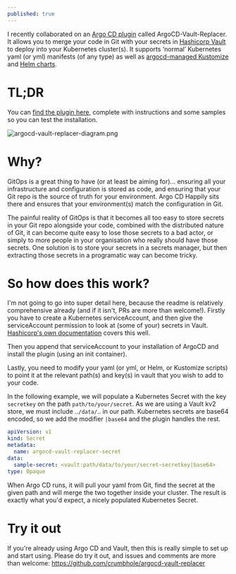 ```yaml
---
published: true
---
```

I recently collaborated on an [Argo CD plugin](https://argoproj.github.io/argo-cd/) called ArgoCD-Vault-Replacer. It allows you to merge your code in Git with your secrets in [Hashicorp Vault](https://www.vaultproject.io/) to deploy into your Kubernetes cluster(s). It supports ‘normal’ Kubernetes yaml (or yml) manifests (of any type) as well as [argocd-managed Kustomize](https://argoproj.github.io/argo-cd/user-guide/kustomize/) and [Helm charts](https://argoproj.github.io/argo-cd/user-guide/helm/).

# TL;DR
You can [find the plugin here](https://github.com/crumbhole/argocd-vault-replacer), complete with instructions and some samples so you can test the installation.

![argocd-vault-replacer-diagram.png]({{site.baseurl}}/images/2021-02-22/argocd-vault-replacer-diagram.png)

# Why?
GitOps is a great thing to have (or at least be aiming for)... ensuring all your infrastructure and configuration is stored as code, and ensuring that your Git repo is the source of truth for your environment. Argo CD Happily sits there and ensures that your environment(s) match the configuration in Git.

The painful reality of GitOps is that it becomes all too easy to store secrets in your Git repo alongside your code, combined with the distributed nature of Git, it can become quite easy to lose those secrets to a bad actor, or simply to more people in your organisation who really should have those secrets. One solution is to store your secrets in a secrets manager, but then extracting those secrets in a programatic way can become tricky.

# So how does this work?
I'm not going to go into super detail here, because the readme is relatively comprehensive already (and if it isn't, PRs are more than welcome!). Firstly you have to create a Kubernetes serviceAccount, and then give the serviceAccount permission to look at (some of your) secrets in Vault. [Hashicorp's own documentation](https://www.vaultproject.io/docs/auth/kubernetes) covers this well.

Then you append that serviceAccount to your installation of ArgoCD and install the plugin (using an init container).

Lastly, you need to modify your yaml (or yml, or Helm, or Kustomize scripts) to point it at the relevant path(s) and key(s) in vault that you wish to add to your code.

In the following example, we will populate a Kubernetes Secret with the key `secretkey` on the path `path/to/your/secret`. As we are using a Vault kv2 store, we must include ..`/data/`.. in our path. Kubernetes secrets are base64 encoded, so we add the modifier `|base64` and the plugin handles the rest.

``` yml
apiVersion: v1
kind: Secret
metadata:
  name: argocd-vault-replacer-secret
data:
  sample-secret: <vault:path/data/to/your/secret~secretkey|base64>
type: Opaque
```

When Argo CD runs, it will pull your yaml from Git, find the secret at the given path and will merge the two together inside your cluster. The result is exactly what you'd expect, a nicely populated Kubernetes Secret.

# Try it out
If you're already using Argo CD and Vault, then this is really simple to set up and start using. Please do try it out, and issues and comments are more than welcome: https://github.com/crumbhole/argocd-vault-replacer